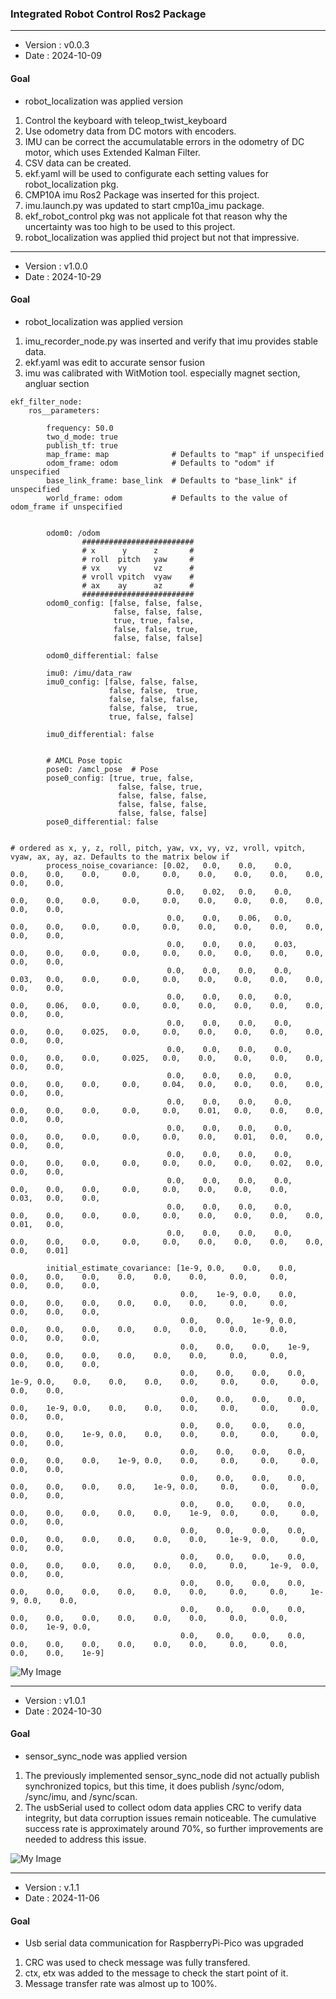 ### Integrated Robot Control Ros2 Package
<hr>

* Version : v0.0.3
* Date : 2024-10-09

#### Goal
* robot_localization was applied version

1. Control the keyboard with teleop_twist_keyboard
2. Use odometry data from DC motors with encoders.  
3. IMU can be correct the accumulatable errors in the odometry of DC motor, which uses Extended Kalman Filter.  
4. CSV data can be created.  
5. ekf.yaml will be used to configurate each setting values for robot_localization pkg.  
6. CMP10A imu Ros2 Package was inserted for this project.  
7. imu.launch.py was updated to start cmp10a_imu package.   
8. ekf_robot_control pkg was not applicale fot that reason why the uncertainty was too high to be used to this project.  
7. robot_localization was applied thid project but not that impressive.   

<hr>

* Version : v1.0.0
* Date : 2024-10-29

#### Goal
* robot_localization was applied version

1. imu_recorder_node.py was inserted and verify that imu provides stable data.
2. ekf.yaml was edit to accurate sensor fusion
3. imu was calibrated with WitMotion tool. especially magnet section, angluar section

```
ekf_filter_node:
    ros__parameters:

        frequency: 50.0
        two_d_mode: true
        publish_tf: true
        map_frame: map              # Defaults to "map" if unspecified
        odom_frame: odom            # Defaults to "odom" if unspecified
        base_link_frame: base_link  # Defaults to "base_link" if unspecified
        world_frame: odom           # Defaults to the value of odom_frame if unspecified


        odom0: /odom
                #########################
                # x      y      z       #
                # roll  pitch   yaw     #
                # vx    vy      vz      #
                # vroll vpitch  vyaw    #
                # ax    ay      az      #
                #########################
        odom0_config: [false, false, false,
                       false, false, false,
                       true, true, false,
                       false, false, true,
                       false, false, false]

        odom0_differential: false

        imu0: /imu/data_raw
        imu0_config: [false, false, false,
                      false, false,  true,
                      false, false, false,
                      false, false,  true,
                      true, false, false]

        imu0_differential: false


        # AMCL Pose topic
        pose0: /amcl_pose  # Pose
        pose0_config: [true, true, false,
                        false, false, true,
                        false, false, false,
                        false, false, false,
                        false, false, false]
        pose0_differential: false


# ordered as x, y, z, roll, pitch, yaw, vx, vy, vz, vroll, vpitch, vyaw, ax, ay, az. Defaults to the matrix below if
        process_noise_covariance: [0.02,   0.0,    0.0,    0.0,    0.0,    0.0,    0.0,     0.0,     0.0,    0.0,    0.0,    0.0,    0.0,    0.0,    0.0,
                                   0.0,    0.02,   0.0,    0.0,    0.0,    0.0,    0.0,     0.0,     0.0,    0.0,    0.0,    0.0,    0.0,    0.0,    0.0,
                                   0.0,    0.0,    0.06,   0.0,    0.0,    0.0,    0.0,     0.0,     0.0,    0.0,    0.0,    0.0,    0.0,    0.0,    0.0,
                                   0.0,    0.0,    0.0,    0.03,   0.0,    0.0,    0.0,     0.0,     0.0,    0.0,    0.0,    0.0,    0.0,    0.0,    0.0,
                                   0.0,    0.0,    0.0,    0.0,    0.03,   0.0,    0.0,     0.0,     0.0,    0.0,    0.0,    0.0,    0.0,    0.0,    0.0,
                                   0.0,    0.0,    0.0,    0.0,    0.0,    0.06,   0.0,     0.0,     0.0,    0.0,    0.0,    0.0,    0.0,    0.0,    0.0,
                                   0.0,    0.0,    0.0,    0.0,    0.0,    0.0,    0.025,   0.0,     0.0,    0.0,    0.0,    0.0,    0.0,    0.0,    0.0,
                                   0.0,    0.0,    0.0,    0.0,    0.0,    0.0,    0.0,     0.025,   0.0,    0.0,    0.0,    0.0,    0.0,    0.0,    0.0,
                                   0.0,    0.0,    0.0,    0.0,    0.0,    0.0,    0.0,     0.0,     0.04,   0.0,    0.0,    0.0,    0.0,    0.0,    0.0,
                                   0.0,    0.0,    0.0,    0.0,    0.0,    0.0,    0.0,     0.0,     0.0,    0.01,   0.0,    0.0,    0.0,    0.0,    0.0,
                                   0.0,    0.0,    0.0,    0.0,    0.0,    0.0,    0.0,     0.0,     0.0,    0.0,    0.01,   0.0,    0.0,    0.0,    0.0,
                                   0.0,    0.0,    0.0,    0.0,    0.0,    0.0,    0.0,     0.0,     0.0,    0.0,    0.0,    0.02,   0.0,    0.0,    0.0,
                                   0.0,    0.0,    0.0,    0.0,    0.0,    0.0,    0.0,     0.0,     0.0,    0.0,    0.0,    0.0,    0.03,   0.0,    0.0,
                                   0.0,    0.0,    0.0,    0.0,    0.0,    0.0,    0.0,     0.0,     0.0,    0.0,    0.0,    0.0,    0.0,    0.01,   0.0,
                                   0.0,    0.0,    0.0,    0.0,    0.0,    0.0,    0.0,     0.0,     0.0,    0.0,    0.0,    0.0,    0.0,    0.0,    0.01]

        initial_estimate_covariance: [1e-9, 0.0,    0.0,    0.0,    0.0,    0.0,    0.0,    0.0,    0.0,    0.0,     0.0,     0.0,     0.0,    0.0,    0.0,
                                      0.0,    1e-9, 0.0,    0.0,    0.0,    0.0,    0.0,    0.0,    0.0,    0.0,     0.0,     0.0,     0.0,    0.0,    0.0,
                                      0.0,    0.0,    1e-9, 0.0,    0.0,    0.0,    0.0,    0.0,    0.0,    0.0,     0.0,     0.0,     0.0,    0.0,    0.0,
                                      0.0,    0.0,    0.0,    1e-9, 0.0,    0.0,    0.0,    0.0,    0.0,    0.0,     0.0,     0.0,     0.0,    0.0,    0.0,
                                      0.0,    0.0,    0.0,    0.0,    1e-9, 0.0,    0.0,    0.0,    0.0,    0.0,     0.0,     0.0,     0.0,    0.0,    0.0,
                                      0.0,    0.0,    0.0,    0.0,    0.0,    1e-9, 0.0,    0.0,    0.0,    0.0,     0.0,     0.0,     0.0,    0.0,    0.0,
                                      0.0,    0.0,    0.0,    0.0,    0.0,    0.0,    1e-9, 0.0,    0.0,    0.0,     0.0,     0.0,     0.0,    0.0,    0.0,
                                      0.0,    0.0,    0.0,    0.0,    0.0,    0.0,    0.0,    1e-9, 0.0,    0.0,     0.0,     0.0,     0.0,    0.0,    0.0,
                                      0.0,    0.0,    0.0,    0.0,    0.0,    0.0,    0.0,    0.0,    1e-9, 0.0,     0.0,     0.0,     0.0,    0.0,    0.0,
                                      0.0,    0.0,    0.0,    0.0,    0.0,    0.0,    0.0,    0.0,    0.0,    1e-9,  0.0,     0.0,     0.0,    0.0,    0.0,
                                      0.0,    0.0,    0.0,    0.0,    0.0,    0.0,    0.0,    0.0,    0.0,    0.0,     1e-9,  0.0,     0.0,    0.0,    0.0,
                                      0.0,    0.0,    0.0,    0.0,    0.0,    0.0,    0.0,    0.0,    0.0,    0.0,     0.0,     1e-9,  0.0,    0.0,    0.0,
                                      0.0,    0.0,    0.0,    0.0,    0.0,    0.0,    0.0,    0.0,    0.0,    0.0,     0.0,     0.0,     1e-9, 0.0,    0.0,
                                      0.0,    0.0,    0.0,    0.0,    0.0,    0.0,    0.0,    0.0,    0.0,    0.0,     0.0,     0.0,     0.0,    1e-9, 0.0,
                                      0.0,    0.0,    0.0,    0.0,    0.0,    0.0,    0.0,    0.0,    0.0,    0.0,     0.0,     0.0,     0.0,    0.0,    1e-9]

```
![My Image](./pics/Figure_1.png "Test data with above setting data")

<hr>

* Version : v1.0.1
* Date : 2024-10-30

#### Goal
* sensor_sync_node was applied version

1. The previously implemented sensor_sync_node did not actually publish synchronized topics, but this time, it does publish /sync/odom, /sync/imu, and /sync/scan.  
2. The usbSerial used to collect odom data applies CRC to verify data integrity, but data corruption issues remain noticeable. The cumulative success rate is approximately around 70%, so further improvements are needed to address this issue.  

![My Image](./pics/Figure_2.png "Test data with above setting data")


<hr>

* Version : v.1.1
* Date : 2024-11-06

#### Goal
* Usb serial data communication for RaspberryPi-Pico was upgraded

1. CRC was used to check message was fully transfered.  
2. ctx, etx was added to the message to check the start point of it.  
3. Message transfer rate was almost up to 100%.  